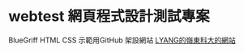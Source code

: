 # webtest 網頁程式設計測試專案
BlueGriff
HTML
CSS
示範用GitHub 架設網站
 <a href="http://www.admin.ltu.edu.tw/Home/Index?gpid=142">
        LYANG的嶺東科大的網站</a> 



